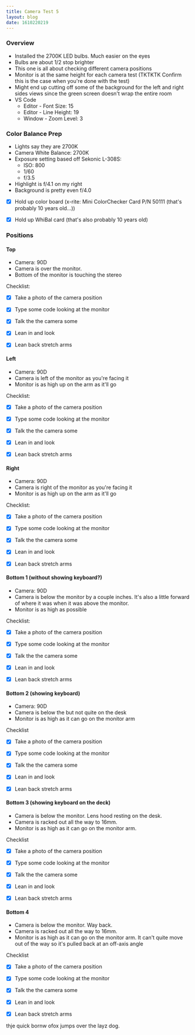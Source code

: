 ```yaml
---
title: Camera Test 5
layout: blog
date: 1610220219
---
```


### Overview

- Installed the 2700K LED bulbs. Much easier on the eyes
- Bulbs are about 1/2 stop brighter
- This one is all about checking different camera positions
- Monitor is at the same height for each camera test (TKTKTK Confirm this is the case when you're done with the test)
- Might end up cutting off some of the background for the left and right sides views since the green screen doesn't wrap the entire room
- VS Code
    - Editor - Font Size: 15
    - Editor - Line Height: 19
    - Window - Zoom Level: 3



### Color Balance Prep 

- Lights say they are 2700K
- Camera White Balance: 2700K
- Exposure setting based off Sekonic L-308S:
    - ISO: 800
    - 1/60
    - f/3.5
- Highlight is f/4.1 on my right
- Background is pretty even f/4.0


- [x] Hold up color board (x-rite: Mini ColorChecker Card P/N 50111 (that's probably 10 years old...))

- [x] Hold up WhiBal card (that's also probably 10 years old)



### Positions 


#### Top 

- Camera: 90D
- Camera is over the monitor. 
- Bottom of the monitor is touching the stereo 

Checklist:

- [x] Take a photo of the camera position 
- [x] Type some code looking at the monitor 
- [x] Talk the the camera some
- [x] Lean in and look
- [x] Lean back stretch arms 



#### Left

- Camera: 90D
- Camera is left of the monitor as you're facing it
- Monitor is as high up on the arm as it'll go

Checklist:

- [x] Take a photo of the camera position 
- [x] Type some code looking at the monitor 
- [x] Talk the the camera some
- [x] Lean in and look
- [x] Lean back stretch arms 





#### Right 

- Camera: 90D
- Camera is right of the monitor as you're facing it
- Monitor is as high up on the arm as it'll go 


Checklist:

- [x] Take a photo of the camera position 
- [x] Type some code looking at the monitor 
- [x] Talk the the camera some
- [x] Lean in and look
- [x] Lean back stretch arms 



#### Bottom 1 (without showing keyboard?)

- Camera: 90D
- Camera is below the monitor by a couple inches. It's also a little forward of where it was when it was above the monitor. 
- Monitor is as high as possible 

Checklist:

- [x] Take a photo of the camera position 
- [x] Type some code looking at the monitor 
- [x] Talk the the camera some
- [x] Lean in and look
- [x] Lean back stretch arms 



#### Bottom 2 (showing keyboard)

- Camera: 90D
- Camera is below the but not quite on the desk
- Monitor is as high as it can go on the monitor arm 

Checklist

- [x] Take a photo of the camera position 
- [x] Type some code looking at the monitor 
- [x] Talk the the camera some
- [x] Lean in and look
- [x] Lean back stretch arms 


#### Bottom 3 (showing keyboard on the deck)

- Camera is below the monitor. Lens hood resting on the desk. 
- Camera is racked out all the way to 16mm.
- Monitor is as high as it can go on the monitor arm.

Checklist

- [x] Take a photo of the camera position 
- [x] Type some code looking at the monitor 
- [x] Talk the the camera some
- [x] Lean in and look
- [x] Lean back stretch arms 


#### Bottom 4  


- Camera is below the monitor. Way back. 
- Camera is racked out all the way to 16mm.
- Monitor is as high as it can go on the monitor arm. It can't quite move out of the way so it's pulled back at an off-axis angle 

Checklist

- [x] Take a photo of the camera position 
- [x] Type some code looking at the monitor 
- [x] Talk the the camera some
- [x] Lean in and look
- [x] Lean back stretch arms 


thje quick bornw  ofox jumps over the layz dog. 
